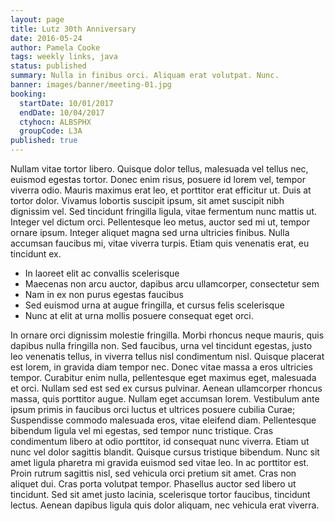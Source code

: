 ```yaml
---
layout: page
title: Lutz 30th Anniversary
date: 2016-05-24
author: Pamela Cooke
tags: weekly links, java
status: published
summary: Nulla in finibus orci. Aliquam erat volutpat. Nunc.
banner: images/banner/meeting-01.jpg
booking:
  startDate: 10/01/2017
  endDate: 10/04/2017
  ctyhocn: ALBSPHX
  groupCode: L3A
published: true
---
```

Nullam vitae tortor libero. Quisque dolor tellus, malesuada vel tellus nec, euismod egestas tortor. Donec enim risus, posuere id lorem vel, tempor viverra odio. Mauris maximus erat leo, et porttitor erat efficitur ut. Duis at tortor dolor. Vivamus lobortis suscipit ipsum, sit amet suscipit nibh dignissim vel. Sed tincidunt fringilla ligula, vitae fermentum nunc mattis ut. Integer vel dictum orci. Pellentesque leo metus, auctor sed mi ut, tempor ornare ipsum. Integer aliquet magna sed urna ultricies finibus. Nulla accumsan faucibus mi, vitae viverra turpis. Etiam quis venenatis erat, eu tincidunt ex.

* In laoreet elit ac convallis scelerisque
* Maecenas non arcu auctor, dapibus arcu ullamcorper, consectetur sem
* Nam in ex non purus egestas faucibus
* Sed euismod urna at augue fringilla, et cursus felis scelerisque
* Nunc at elit at urna mollis posuere consequat eget orci.

In ornare orci dignissim molestie fringilla. Morbi rhoncus neque mauris, quis dapibus nulla fringilla non. Sed faucibus, urna vel tincidunt egestas, justo leo venenatis tellus, in viverra tellus nisl condimentum nisl. Quisque placerat est lorem, in gravida diam tempor nec. Donec vitae massa a eros ultricies tempor. Curabitur enim nulla, pellentesque eget maximus eget, malesuada et orci. Nullam sed est sed ex cursus pulvinar. Aenean ullamcorper rhoncus massa, quis porttitor augue. Nullam eget accumsan lorem. Vestibulum ante ipsum primis in faucibus orci luctus et ultrices posuere cubilia Curae; Suspendisse commodo malesuada eros, vitae eleifend diam.
Pellentesque bibendum ligula vel mi egestas, sed tempor nunc tristique. Cras condimentum libero at odio porttitor, id consequat nunc viverra. Etiam ut nunc vel dolor sagittis blandit. Quisque cursus tristique bibendum. Nunc sit amet ligula pharetra mi gravida euismod sed vitae leo. In ac porttitor est. Proin rutrum sagittis nisl, sed vehicula orci pretium sit amet. Cras non aliquet dui. Cras porta volutpat tempor. Phasellus auctor sed libero ut tincidunt. Sed sit amet justo lacinia, scelerisque tortor faucibus, tincidunt lectus. Aenean dapibus ligula quis dolor aliquam, nec vehicula erat viverra.
